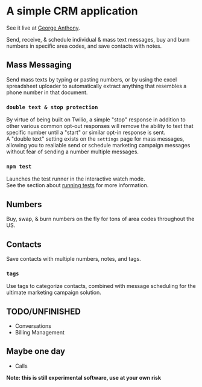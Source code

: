 # A simple CRM application

See it live at [George Anthony](https://crm.georgeanthony.net).

Send, receive, & schedule individual & mass text messages, buy and burn numbers in specific area codes, and save contacts with notes.

## Mass Messaging 

Send mass texts by typing or pasting numbers, or by using the excel spreadsheet uploader to automatically extract anything that resembles a phone number in that document.

### `double text & stop protection`

By virtue of being built on Twilio, a simple "stop" response in addition to other various common opt-out responses will remove the ability to text that specific number until a "start" or similar opt-in response is sent.\
A "double text" setting exists on the `settings` page for mass messages, allowing you to realiable send or schedule marketing campaign messages without fear of sending a number multiple messages.

### `npm test`

Launches the test runner in the interactive watch mode.\
See the section about [running tests](https://facebook.github.io/create-react-app/docs/running-tests) for more information.

## Numbers

Buy, swap, & burn numbers on the fly for tons of area codes throughout the US.

## Contacts

Save contacts with multiple numbers, notes, and tags.

### `tags`

Use tags to categorize contacts, combined with message scheduling for the ultimate marketing campaign solution.

## TODO/UNFINISHED

- Conversations
- Billing Management

## Maybe one day

- Calls

**Note: this is still experimental software, use at your own risk**

